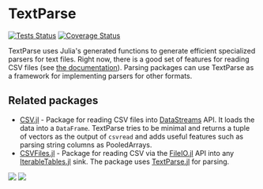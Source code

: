 # TextParse

[![Tests Status](https://travis-ci.org/JuliaComputing/TextParse.jl.svg?branch=master)](https://travis-ci.org/JuliaComputing/TextParse.jl?branch=master) [![Coverage Status](https://coveralls.io/repos/github/JuliaComputing/TextParse.jl/badge.svg?branch=master)](https://coveralls.io/github/JuliaComputing/TextParse.jl?branch=master)

TextParse uses Julia's generated functions to generate efficient specialized parsers for text files. Right now, there is a good set of features for reading CSV files (see [the documentation](https://JuliaComputing.github.io/TextParse.jl/stable)). Parsing packages can use TextParse as a framework for implementing parsers for other formats.

## Related packages
- [CSV.jl](https://github.com/JuliaData/CSV.jl) - Package for reading CSV files into [DataStreams](https://github.com/JuliaData/DataStreams.jl) API. It loads the data into a `DataFrame`. TextParse tries to be minimal and returns a tuple of vectors as the output of `csvread` and adds useful features such as parsing string columns as PooledArrays.
- [CSVFiles.jl](https://github.com/davidanthoff/CSVFiles.jl) - Package for reading CSV via the [FileIO.jl](https://github.com/JuliaIO/FileIO.jl) API into any [IterableTables.jl](https://github.com/davidanthoff/IterableTables.jl) sink. The package uses [TextParse.jl](https://github.com/JuliaComputing/TextParse.jl) for parsing.


[![](https://img.shields.io/badge/docs-stable-blue.svg)](https://JuliaComputing.github.io/TextParse.jl/stable)
[![](https://img.shields.io/badge/docs-latest-blue.svg)](https://JuliaComputing.github.io/TextParse.jl/latest)
